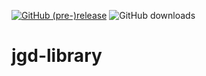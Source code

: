 [![GitHub (pre-)release](https://img.shields.io/github/release/tjcde/jgd-library/all.svg)](https://github.com/tjcde/jgd-library/releases/latest)
![GitHub downloads](https://img.shields.io/github/downloads/tjcde/jgd-library/total.svg)

# jgd-library
